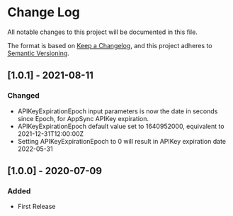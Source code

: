 # Change Log
All notable changes to this project will be documented in this file.

The format is based on [Keep a Changelog](https://keepachangelog.com/en/1.0.0/),
and this project adheres to [Semantic Versioning](https://semver.org/spec/v2.0.0.html).

## [1.0.1] - 2021-08-11
### Changed
- APIKeyExpirationEpoch input parameters is now the date in seconds since Epoch, for AppSync APIKey expiration.
- APIKeyExpirationEpoch default value set to 1640952000, equivalent to 2021-12-31T12:00:00Z
- Setting APIKeyExpirationEpoch to 0 will result in APIKey expiration date 2022-05-31

## [1.0.0] - 2020-07-09
### Added
- First Release 